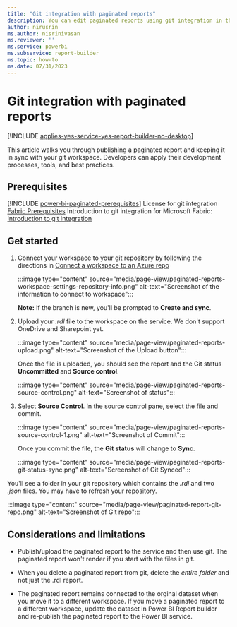 ```yaml
---
title: "Git integration with paginated reports"
description: You can edit paginated reports using git integration in the Power BI service.
author: nirusrin
ms.author: nisrinivasan
ms.reviewer: ''
ms.service: powerbi
ms.subservice: report-builder
ms.topic: how-to
ms.date: 07/31/2023
---
```


# Git integration with paginated reports

[!INCLUDE [applies-yes-service-yes-report-builder-no-desktop](../includes/applies-yes-service-no-report-builder-no-desktop.md)]

This article walks you through publishing a paginated report and keeping it in sync with your git workspace. Developers can apply their development processes, tools, and best practices.  

## Prerequisites

[!INCLUDE [power-bi-paginated-prerequisites](../includes/power-bi-paginated-prerequisites.md)]
License for git integration  [Fabric Prerequisites](https://learn.microsoft.com/fabric/cicd/git-integration/git-get-started?tabs=commit-to-git#fabric-prerequisites) 
Introduction to git integration for Microsoft Fabric: [Introduction to git integration](https://learn.microsoft.com/fabric/cicd/git-integration/intro-to-git-integration)



## Get started

1. Connect your workspace to your git repository by following the directions in [Connect a workspace to an Azure repo](/fabric/cicd/git-integration/git-get-started#connect-a-workspace-to-an-azure-repo)

    :::image type="content" source="media/page-view/paginated-reports-workspace-settings-repository-info.png" alt-text="Screenshot of the information to connect to workspace":::


    **Note:** If the branch is new, you'll be prompted to **Create and sync**.


1. Upload your *.rdl* file to the workspace on the service. We don't support OneDrive and Sharepoint yet.

    :::image type="content" source="media/page-view/paginated-reports-upload.png" alt-text="Screenshot of the Upload button":::

    Once the file is uploaded, you should see the report and the Git status **Uncommitted** and **Source control**.

    :::image type="content" source="media/page-view/paginated-reports-source-control.png" alt-text="Screenshot of status":::

1. Select **Source Control**. In the source control pane, select the file and commit.  

    :::image type="content" source="media/page-view/paginated-reports-source-control-1.png" alt-text="Screenshot of Commit":::

    Once you commit the file, the **Git status** will change to **Sync**.

    :::image type="content" source="media/page-view/paginated-reports-git-status-sync.png" alt-text="Screenshot of Git Synced":::


You'll see a folder in your git repository which contains the *.rdl* and two *.json* files. You may have to refresh your repository.

:::image type="content" source="media/page-view/paginated-report-git-repo.png" alt-text="Screenshot of Git repo":::


## Considerations and limitations

- Publish/upload the paginated report to the service and then use git. The paginated report won't render if you start with the files in git.  

- When you delete a paginated report from git, delete the *entire folder* and not just the .rdl report.  

- The paginated report remains connected to the orginal dataset when you move it to a different workspace. If you move a paginated report to a different workspace, update the dataset in Power BI Report builder and re-publish the paginated report to the Power BI service.

